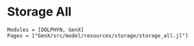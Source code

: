 # Storage All
```@autodocs
Modules = [DOLPHYN, GenX]
Pages = ["GenX/src/model/resources/storage/storage_all.jl"]
```